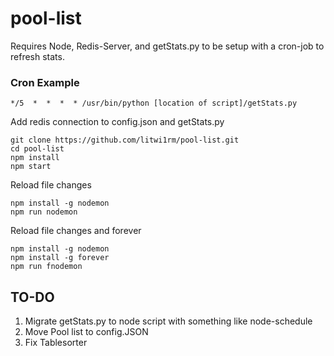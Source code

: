 # pool-list

Requires Node, Redis-Server, and getStats.py to be setup with a cron-job to refresh stats.

### Cron Example
```
*/5  *  *  *  * /usr/bin/python [location of script]/getStats.py
```

Add redis connection to config.json and getStats.py

```
git clone https://github.com/litwi1rm/pool-list.git
cd pool-list
npm install
npm start
```

Reload file changes
```
npm install -g nodemon
npm run nodemon
```

Reload file changes and forever
```
npm install -g nodemon
npm install -g forever
npm run fnodemon
```

## TO-DO
1. Migrate getStats.py to node script with something like node-schedule
2. Move Pool list to config.JSON
3. Fix Tablesorter
